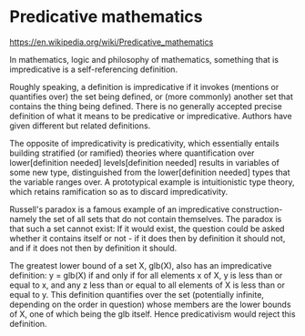 # Predicative mathematics

https://en.wikipedia.org/wiki/Predicative_mathematics

In mathematics, logic and philosophy of mathematics, 
something that is impredicative is a self-referencing definition.

Roughly speaking, a definition is impredicative if it invokes (mentions or quantifies over) the set being defined, or (more commonly) another set that contains the thing being defined. There is no generally accepted precise definition of what it means to be predicative or impredicative. Authors have given different but related definitions.

The opposite of impredicativity is predicativity, which essentially entails building stratified (or ramified) theories where quantification over lower[definition needed] levels[definition needed] results in variables of some new type, distinguished from the lower[definition needed] types that the variable ranges over. A prototypical example is intuitionistic type theory, which retains ramification so as to discard impredicativity.

Russell's paradox is a famous example of an impredicative construction-namely the set of all sets that do not contain themselves. The paradox is that such a set cannot exist: If it would exist, the question could be asked whether it contains itself or not - if it does then by definition it should not, and if it does not then by definition it should.

The greatest lower bound of a set X, glb(X), also has an impredicative definition: y = glb(X) if and only if for all elements x of X, y is less than or equal to x, and any z less than or equal to all elements of X is less than or equal to y. This definition quantifies over the set (potentially infinite, depending on the order in question) whose members are the lower bounds of X, one of which being the glb itself. Hence predicativism would reject this definition.
